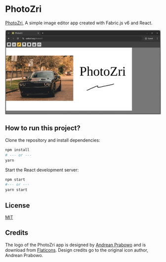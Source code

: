 # PhotoZri
[PhotoZri](https://codezri.org/photozri), A simple image editor app created with Fabric.js v6 and React.

![](./media/preview.png)

## How to run this project?
Clone the repository and install dependencies:

```bash
npm install
# --- or ---
yarn
```

Start the React development server:
```bash
npm start
#--- or ---
yarn start
```

## License
[MIT](LICENSE)


## Credits
The logo of the PhotoZri app is designed by 
[Andrean Prabowo](https://www.flaticon.com/authors/andrean-prabowo) and is download from
[Flaticons](https://www.flaticon.com/free-icon/gallery_6212173?term=photos&page=3&position=9&origin=search&related_id=6212173). 
Design credits go to the original icon author, Andrean Prabowo.
